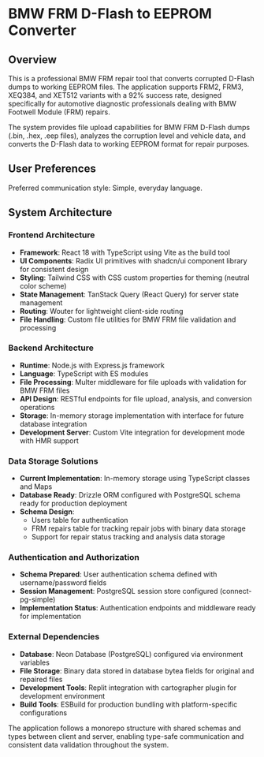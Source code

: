 # BMW FRM D-Flash to EEPROM Converter

## Overview

This is a professional BMW FRM repair tool that converts corrupted D-Flash dumps to working EEPROM files. The application supports FRM2, FRM3, XEQ384, and XET512 variants with a 92% success rate, designed specifically for automotive diagnostic professionals dealing with BMW Footwell Module (FRM) repairs.

The system provides file upload capabilities for BMW FRM D-Flash dumps (.bin, .hex, .eep files), analyzes the corruption level and vehicle data, and converts the D-Flash data to working EEPROM format for repair purposes.

## User Preferences

Preferred communication style: Simple, everyday language.

## System Architecture

### Frontend Architecture
- **Framework**: React 18 with TypeScript using Vite as the build tool
- **UI Components**: Radix UI primitives with shadcn/ui component library for consistent design
- **Styling**: Tailwind CSS with CSS custom properties for theming (neutral color scheme)
- **State Management**: TanStack Query (React Query) for server state management
- **Routing**: Wouter for lightweight client-side routing
- **File Handling**: Custom file utilities for BMW FRM file validation and processing

### Backend Architecture
- **Runtime**: Node.js with Express.js framework
- **Language**: TypeScript with ES modules
- **File Processing**: Multer middleware for file uploads with validation for BMW FRM files
- **API Design**: RESTful endpoints for file upload, analysis, and conversion operations
- **Storage**: In-memory storage implementation with interface for future database integration
- **Development Server**: Custom Vite integration for development mode with HMR support

### Data Storage Solutions
- **Current Implementation**: In-memory storage using TypeScript classes and Maps
- **Database Ready**: Drizzle ORM configured with PostgreSQL schema ready for production deployment
- **Schema Design**: 
  - Users table for authentication
  - FRM repairs table for tracking repair jobs with binary data storage
  - Support for repair status tracking and analysis data storage

### Authentication and Authorization
- **Schema Prepared**: User authentication schema defined with username/password fields
- **Session Management**: PostgreSQL session store configured (connect-pg-simple)
- **Implementation Status**: Authentication endpoints and middleware ready for implementation

### External Dependencies
- **Database**: Neon Database (PostgreSQL) configured via environment variables
- **File Storage**: Binary data stored in database bytea fields for original and repaired files
- **Development Tools**: Replit integration with cartographer plugin for development environment
- **Build Tools**: ESBuild for production bundling with platform-specific configurations

The application follows a monorepo structure with shared schemas and types between client and server, enabling type-safe communication and consistent data validation throughout the system.